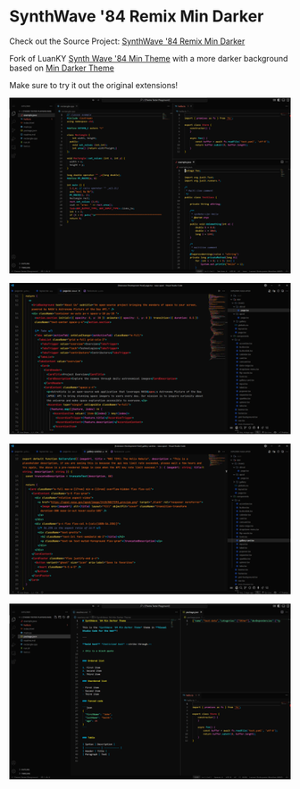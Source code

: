 # SynthWave '84 Remix Min Darker

Check out the Source Project: [SynthWave '84 Remix Min Darker](https://github.com/FernaandoJr/synthwave-remix-min-darker)


Fork of LuanKY [Synth Wave '84 Min Theme](https://marketplace.visualstudio.com/items?itemName=LuanKY.synth-wave-min-theme) with a more darker background based on [Min Darker Theme](https://marketplace.visualstudio.com/items?itemName=gmsgarcia.min-darker-theme)

Make sure to try it out the original extensions!

![Exemple4](./example4.png)

![Exemple1](./example1.png)

![Exemple2](./example2.png)

![Exemple3](./example3.png)